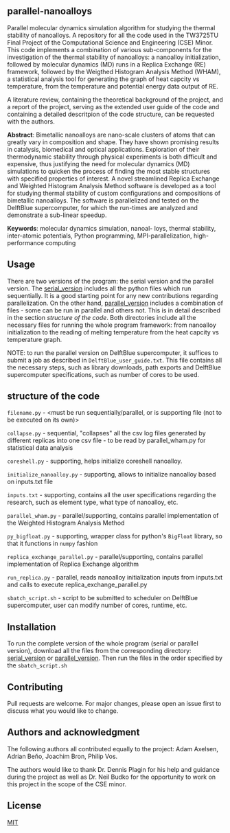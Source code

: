 ## parallel-nanoalloys
Parallel molecular dynamics simulation algorithm for studying the thermal stability of nanoalloys. A repository for all the code used in the TW3725TU Final Project of the Computational Science and Engineering (CSE) Minor. This code implements a combination of various sub-components for the investigation of the thermal stability of nanoalloys: a nanoalloy initialization, followed by molecular dynamics (MD) runs in a Replica Exchange (RE) framework, followed by the Weigthed Histogram Analysis Method (WHAM), a statistical analysis tool for generating the graph of heat capcity vs temperature, from the temperature and potential energy data output of RE.

A literature review, containing the theoretical background of the project, and a report of the project, serving as the extended user guide of the code and containing a detailed descritpion of the code structure, can be requested with the authors. 

**Abstract**: Bimetallic nanoalloys are nano-scale clusters of atoms that can greatly vary in composition and shape. They have shown promising results in catalysis, biomedical and optical applications. Exploration of their thermodynamic stability through physical experiments is both difficult and expensive, thus justifying the need for molecular dynamics (MD) simulations to quicken the process of finding the most stable structures with specified properties of interest. A novel streamlined Replica Exchange and Weighted Histogram Analysis Method software is developed as a tool for studying thermal stability of custom configurations and compositions of bimetallic nanoalloys. The software is parallelized and tested on the DelftBlue supercomputer, for which the run-times are analyzed and demonstrate a sub-linear speedup.

**Keywords**: molecular dynamics simulation, nanoal-
loys, thermal stability, inter-atomic potentials, Python
programming, MPI-parallelization, high-performance
computing

## Usage
There are two versions of the program: the serial version and the parallel version. The [serial_version](./parallel-nanoalloys/serial_version) includes all the python files which run sequentially. It is a good starting point for any new contributions regarding parallelization. On the other hand, [parallel_version](./parallel-nanoalloys/parallel_version) includes a combination of files - some can be run in parallel and others not. This is in detail described in the section *structure of the code*. Both directories include all the necessary files for running the whole program framework: from nanoalloy initialization to the reading of melting temperature from the heat capcity vs temperature graph.

NOTE: to run the parallel version on DelftBlue supercomputer, it suffices to submit a job as described in `DelftBlue_user_guide.txt`. This file contains all the necessary steps, such as library downloads, path exports and DelftBlue supercomputer specifications, such as number of cores to be used. 

## structure of the code
`filename.py` - <must be run sequentially/parallel, or is supporting file (not to be executed on its own)><description of the functionality>
  
  `collapse.py` - sequential, "collapses" all the csv log files generated by different replicas into one csv file - to be read by parallel_wham.py for statistical data analysis
  
  `coreshell.py` - supporting, helps initialize coreshell nanoalloy.
  
  `initialize_nanoalloy.py` - supporting, allows to initialize nanoalloy based on inputs.txt file
  
  `inputs.txt` - supporting, contains all the user specifications regarding the research, such as element type, what type of nanoalloy, etc.
  
  `parallel_wham.py` - parallel/supporting, contains parallel implementation of the Weighted Histogram Analysis Method
  
  `py_bigfloat.py` - supporting, wrapper class for python's `BigFloat` library, so that it functions in `numpy` fashion
  
  `replica_exchange_parallel.py` - parallel/supporting, contains parallel implementation of Replica Exchange algorithm
  
`run_replica.py` - parallel, reads nanoalloy initialization inputs from inputs.txt and calls to execute replica_exchange_parallel.py
  
`sbatch_script.sh` - script to be submitted to scheduler on DelftBlue supercomputer, user can modify number of cores, runtime, etc.

## Installation
To run the complete version of the whole program (serial or parallel version), download all the files from the corresponding directory: [serial_version](./parallel-nanoalloys/serial_version) or [parallel_version](./parallel-nanoalloys/parallel_version). Then run the files in the order specified by the `sbatch_script.sh`

## Contributing

Pull requests are welcome. For major changes, please open an issue first
to discuss what you would like to change.

## Authors and acknowledgment

The following authors all contributed equally to the project: Adam Axelsen, Adrian Beňo, Joachim Bron, Philip Vos. 
  
The authors would like to thank Dr. Dennis Plagin for his help and guidance during the project as well as Dr. Neil Budko for the opportunity to work on this project in the scope of the CSE minor.

## License

[MIT](./LICENSE.md)
